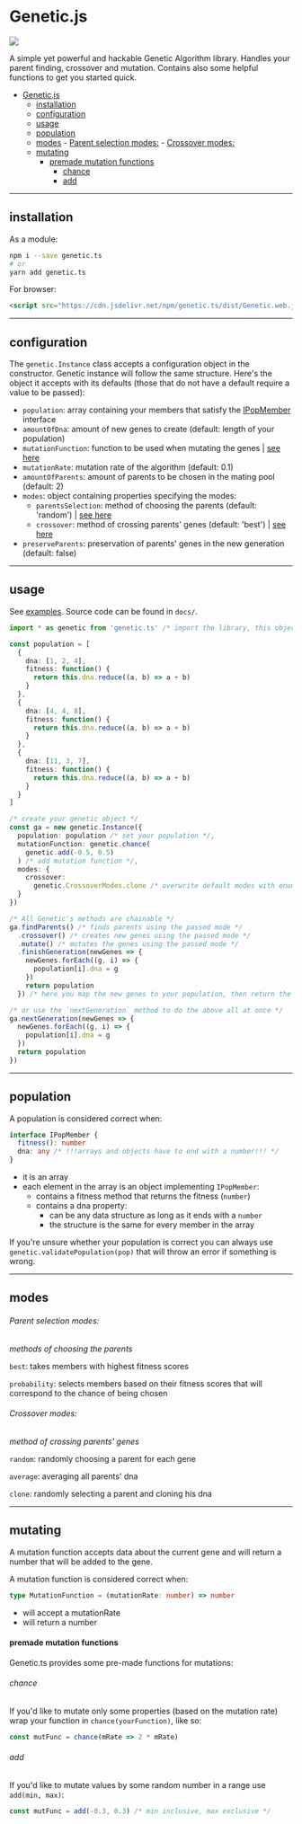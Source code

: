 # Genetic.js

![](https://github.com/shilangyu/genetic.ts/workflows/genetic.ts/badge.svg)

A simple yet powerful and hackable Genetic Algorithm library. Handles your parent finding, crossover and mutation. Contains also some helpful functions to get you started quick.

- [Genetic.js](#geneticjs)
  - [installation](#installation)
  - [configuration](#configuration)
  - [usage](#usage)
  - [population](#population)
  - [modes](#modes)
          - [Parent selection modes:](#parent-selection-modes)
          - [Crossover modes:](#crossover-modes)
  - [mutating](#mutating)
      - [premade mutation functions](#premade-mutation-functions)
          - [chance](#chance)
          - [add](#add)

---

## installation

As a module:

```sh
npm i --save genetic.ts
# or
yarn add genetic.ts
```

For browser:

```html
<script src="https://cdn.jsdelivr.net/npm/genetic.ts/dist/Genetic.web.js"></script>
```

---

## configuration

The `genetic.Instance` class accepts a configuration object in the constructor. Genetic instance will follow the same structure. Here's the object it accepts with its defaults (those that do not have a default require a value to be passed):

- `population`: array containing your members that satisfy the [IPopMember](#population) interface
- `amountOfDna`: amount of new genes to create (default: length of your population)
- `mutationFunction`: function to be used when mutating the genes | [see here](#mutating)
- `mutationRate`: mutation rate of the algorithm (default: 0.1)
- `amountOfParents`: amount of parents to be chosen in the mating pool (default: 2)
- `modes`: object containing properties specifying the modes:
  - `parentsSelection`: method of choosing the parents (default: 'random') | [see here](#modes)
  - `crossover`: method of crossing parents' genes (default: 'best') | [see here](#modes)
- `preserveParents`: preservation of parents' genes in the new generation (default: false)

---

## usage

See [examples](https://shilangyu.dev/genetic.ts/). Source code can be found in `docs/`.

```ts
import * as genetic from 'genetic.ts' /* import the library, this object will be available globally if imported through HTML */

const population = [
  {
    dna: [1, 2, 4],
    fitness: function() {
      return this.dna.reduce((a, b) => a + b)
    }
  },
  {
    dna: [4, 4, 8],
    fitness: function() {
      return this.dna.reduce((a, b) => a + b)
    }
  },
  {
    dna: [11, 3, 7],
    fitness: function() {
      return this.dna.reduce((a, b) => a + b)
    }
  }
]

/* create your genetic object */
const ga = new genetic.Instance({
  population: population /* set your population */,
  mutationFunction: genetic.chance(
    genetic.add(-0.5, 0.5)
  ) /* add mutation function */,
  modes: {
    crossover:
      genetic.CrossoverModes.clone /* overwrite default modes with enums */
  }
})

/* All Genetic's methods are chainable */
ga.findParents() /* finds parents using the passed mode */
  .crossover() /* creates new genes using the passed mode */
  .mutate() /* mutates the genes using the passed mode */
  .finishGeneration(newGenes => {
    newGenes.forEach((g, i) => {
      population[i].dna = g
    })
    return population
  }) /* here you map the new genes to your population, then return the ready population. It will also increment the generation count */

/* or use the `nextGeneration` method to do the above all at once */
ga.nextGeneration(newGenes => {
  newGenes.forEach((g, i) => {
    population[i].dna = g
  })
  return population
})
```

---

## population

A population is considered correct when:

```ts
interface IPopMember {
  fitness(): number
  dna: any /* !!!arrays and objects have to end with a number!!! */
}
```

- it is an array
- each element in the array is an object implementing `IPopMember`:
  - contains a fitness method that returns the fitness (`number`)
  - contains a dna property:
    - can be any data structure as long as it ends with a `number`
    - the structure is the same for every member in the array

If you're unsure whether your population is correct you can always use `genetic.validatePopulation(pop)` that will throw an error if something is wrong.

---

## modes

###### Parent selection modes:

_methods of choosing the parents_

`best`: takes members with highest fitness scores

`probability`: selects members based on their fitness scores that will correspond to the chance of being chosen

###### Crossover modes:

_method of crossing parents' genes_

`random`: randomly choosing a parent for each gene

`average`: averaging all parents' dna

`clone`: randomly selecting a parent and cloning his dna

---

## mutating

A mutation function accepts data about the current gene and will return a number that will be added to the gene.

A mutation function is considered correct when:

```ts
type MutationFunction = (mutationRate: number) => number
```

- will accept a mutationRate
- will return a number

#### premade mutation functions

Genetic.ts provides some pre-made functions for mutations:

###### chance

If you'd like to mutate only some properties (based on the mutation rate) wrap your function in `chance(yourFunction)`, like so:

```ts
const mutFunc = chance(mRate => 2 * mRate)
```

###### add

If you'd like to mutate values by some random number in a range use `add(min, max)`:

```ts
const mutFunc = add(-0.3, 0.3) /* min inclusive, max exclusive */
```
